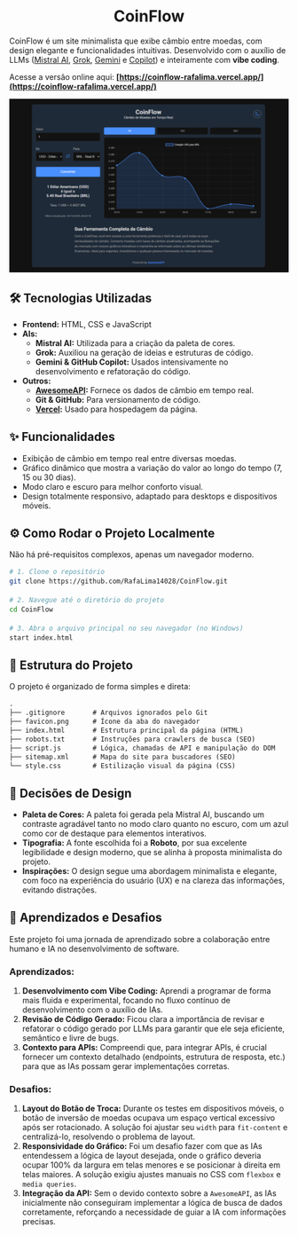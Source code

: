 <h1 align="center">CoinFlow</h1>

CoinFlow é um site minimalista que exibe câmbio entre moedas, com design elegante e funcionalidades intuitivas. Desenvolvido com o auxílio de LLMs ([Mistral AI](https://mistral.ai/), [Grok](https://grok.com/), [Gemini](https://gemini.google.com/) e [Copilot](https://copilot.microsoft.com/)) e inteiramente com **vibe coding**.

Acesse a versão online aqui: **[https://coinflow-rafalima.vercel.app/](https://coinflow-rafalima.vercel.app/)**

![Imagem da interface](design-pagina.png)

## 🛠️ Tecnologias Utilizadas

- **Frontend:** HTML, CSS e JavaScript
- **AIs:**
  - **Mistral AI:** Utilizada para a criação da paleta de cores.
  - **Grok:** Auxiliou na geração de ideias e estruturas de código.
  - **Gemini & GitHub Copilot:** Usados intensivamente no desenvolvimento e refatoração do código.
- **Outros:**
  - **[AwesomeAPI](https://awesomeapi.com.br/):** Fornece os dados de câmbio em tempo real.
  - **Git & GitHub:** Para versionamento de código.
  - **[Vercel](http://vercel.com/):** Usado para hospedagem da página.

## ✨ Funcionalidades

- Exibição de câmbio em tempo real entre diversas moedas.
- Gráfico dinâmico que mostra a variação do valor ao longo do tempo (7, 15 ou 30 dias).
- Modo claro e escuro para melhor conforto visual.
- Design totalmente responsivo, adaptado para desktops e dispositivos móveis.

## ⚙️ Como Rodar o Projeto Localmente

Não há pré-requisitos complexos, apenas um navegador moderno.

```bash
# 1. Clone o repositório
git clone https://github.com/RafaLima14028/CoinFlow.git

# 2. Navegue até o diretório do projeto
cd CoinFlow

# 3. Abra o arquivo principal no seu navegador (no Windows)
start index.html
```

## 📂 Estrutura do Projeto

O projeto é organizado de forma simples e direta:

```
.
├── .gitignore       # Arquivos ignorados pelo Git
├── favicon.png      # Ícone da aba do navegador
├── index.html       # Estrutura principal da página (HTML)
├── robots.txt       # Instruções para crawlers de busca (SEO)
├── script.js        # Lógica, chamadas de API e manipulação do DOM
├── sitemap.xml      # Mapa do site para buscadores (SEO)
└── style.css        # Estilização visual da página (CSS)
```

## 🎨 Decisões de Design

- **Paleta de Cores:** A paleta foi gerada pela Mistral AI, buscando um contraste agradável tanto no modo claro quanto no escuro, com um azul como cor de destaque para elementos interativos.
- **Tipografia:** A fonte escolhida foi a **Roboto**, por sua excelente legibilidade e design moderno, que se alinha à proposta minimalista do projeto.
- **Inspirações:** O design segue uma abordagem minimalista e elegante, com foco na experiência do usuário (UX) e na clareza das informações, evitando distrações.

## 🧠 Aprendizados e Desafios

Este projeto foi uma jornada de aprendizado sobre a colaboração entre humano e IA no desenvolvimento de software.

### Aprendizados:

1.  **Desenvolvimento com Vibe Coding:** Aprendi a programar de forma mais fluida e experimental, focando no fluxo contínuo de desenvolvimento com o auxílio de IAs.
2.  **Revisão de Código Gerado:** Ficou clara a importância de revisar e refatorar o código gerado por LLMs para garantir que ele seja eficiente, semântico e livre de bugs.
3.  **Contexto para APIs:** Compreendi que, para integrar APIs, é crucial fornecer um contexto detalhado (endpoints, estrutura de resposta, etc.) para que as IAs possam gerar implementações corretas.

### Desafios:

1.  **Layout do Botão de Troca:** Durante os testes em dispositivos móveis, o botão de inversão de moedas ocupava um espaço vertical excessivo após ser rotacionado. A solução foi ajustar seu `width` para `fit-content` e centralizá-lo, resolvendo o problema de layout.
2.  **Responsividade do Gráfico:** Foi um desafio fazer com que as IAs entendessem a lógica de layout desejada, onde o gráfico deveria ocupar 100% da largura em telas menores e se posicionar à direita em telas maiores. A solução exigiu ajustes manuais no CSS com `flexbox` e `media queries`.
3.  **Integração da API:** Sem o devido contexto sobre a `AwesomeAPI`, as IAs inicialmente não conseguiram implementar a lógica de busca de dados corretamente, reforçando a necessidade de guiar a IA com informações precisas.
